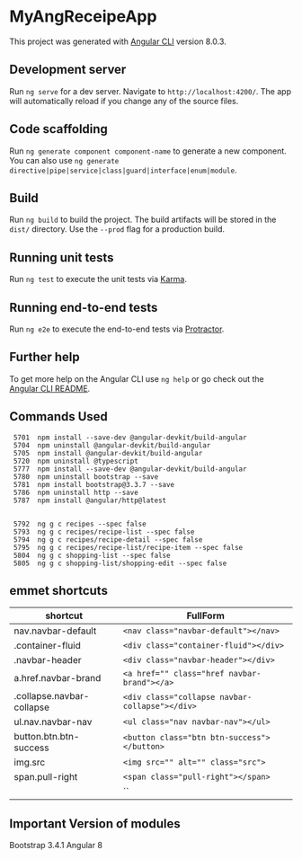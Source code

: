 # MyAngReceipeApp

This project was generated with [Angular CLI](https://github.com/angular/angular-cli) version 8.0.3.

## Development server

Run `ng serve` for a dev server. Navigate to `http://localhost:4200/`. The app will automatically reload if you change any of the source files.

## Code scaffolding

Run `ng generate component component-name` to generate a new component. You can also use `ng generate directive|pipe|service|class|guard|interface|enum|module`.

## Build

Run `ng build` to build the project. The build artifacts will be stored in the `dist/` directory. Use the `--prod` flag for a production build.

## Running unit tests

Run `ng test` to execute the unit tests via [Karma](https://karma-runner.github.io).

## Running end-to-end tests

Run `ng e2e` to execute the end-to-end tests via [Protractor](http://www.protractortest.org/).

## Further help

To get more help on the Angular CLI use `ng help` or go check out the [Angular CLI README](https://github.com/angular/angular-cli/blob/master/README.md).


## Commands Used
```
 5701  npm install --save-dev @angular-devkit/build-angular
 5704  npm uninstall @angular-devkit/build-angular
 5705  npm install @angular-devkit/build-angular
 5720  npm uninstall @typescript
 5777  npm install --save-dev @angular-devkit/build-angular
 5780  npm uninstall bootstrap --save
 5781  npm install bootstrap@3.3.7 --save
 5786  npm uninstall http --save
 5787  npm install @angular/http@latest
 
 
 5792  ng g c recipes --spec false
 5793  ng g c recipes/recipe-list --spec false
 5794  ng g c recipes/recipe-detail --spec false
 5795  ng g c recipes/recipe-list/recipe-item --spec false
 5804  ng g c shopping-list --spec false
 5805  ng g c shopping-list/shopping-edit --spec false

```


## emmet shortcuts

| shortcut | FullForm |
| --- | --- |
|nav.navbar-default|`<nav class="navbar-default"></nav>`|
|.container-fluid|`<div class="container-fluid"></div>`|
|.navbar-header|`<div class="navbar-header"></div>`|
|a.href.navbar-brand|`<a href="" class="href navbar-brand"></a>`|
|.collapse.navbar-collapse|`<div class="collapse navbar-collapse"></div>`|
|ul.nav.navbar-nav | `<ul class="nav navbar-nav"></ul> `|
|button.btn.btn-success|`<button class="btn btn-success"></button>`|
|img.src|`<img src="" alt="" class="src">`|
|span.pull-right|`<span class="pull-right"></span>`|
||``|


## Important Version of modules
Bootstrap 3.4.1
Angular 8


